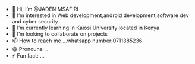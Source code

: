 - 👋 Hi, I’m @JADEN MSAFIRI
- 👀 I’m interested in Web development,android development,software dev and cyber security
- 🌱 I’m currently learning in Kaiosi University located in Kenya
- 💞️ I’m looking to collaborate on projects
- 📫 How to reach me ...whatsapp number:0711385236
- 😄 Pronouns: ...
- ⚡ Fun fact: ...

<!---
JADENMSAFIRI/JADENMSAFIRI is a ✨ special ✨ repository because its `README.md` (this file) appears on your GitHub profile.
You can click the Preview link to take a look at your changes.
--->
